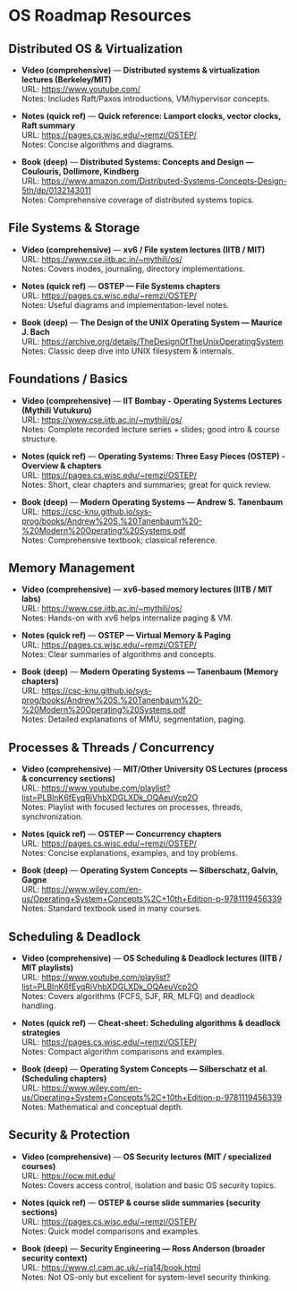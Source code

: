# OS Roadmap Resources

## Distributed OS & Virtualization

- **Video (comprehensive)** — **Distributed systems & virtualization lectures (Berkeley/MIT)**  
  URL: https://www.youtube.com/  
  Notes: Includes Raft/Paxos introductions, VM/hypervisor concepts.

- **Notes (quick ref)** — **Quick reference: Lamport clocks, vector clocks, Raft summary**  
  URL: https://pages.cs.wisc.edu/~remzi/OSTEP/  
  Notes: Concise algorithms and diagrams.

- **Book (deep)** — **Distributed Systems: Concepts and Design — Coulouris, Dollimore, Kindberg**  
  URL: https://www.amazon.com/Distributed-Systems-Concepts-Design-5th/dp/0132143011  
  Notes: Comprehensive coverage of distributed systems topics.



## File Systems & Storage

- **Video (comprehensive)** — **xv6 / File system lectures (IITB / MIT)**  
  URL: https://www.cse.iitb.ac.in/~mythili/os/  
  Notes: Covers inodes, journaling, directory implementations.

- **Notes (quick ref)** — **OSTEP — File Systems chapters**  
  URL: https://pages.cs.wisc.edu/~remzi/OSTEP/  
  Notes: Useful diagrams and implementation-level notes.

- **Book (deep)** — **The Design of the UNIX Operating System — Maurice J. Bach**  
  URL: https://archive.org/details/TheDesignOfTheUnixOperatingSystem  
  Notes: Classic deep dive into UNIX filesystem & internals.



## Foundations / Basics

- **Video (comprehensive)** — **IIT Bombay - Operating Systems Lectures (Mythili Vutukuru)**  
  URL: https://www.cse.iitb.ac.in/~mythili/os/  
  Notes: Complete recorded lecture series + slides; good intro & course structure.

- **Notes (quick ref)** — **Operating Systems: Three Easy Pieces (OSTEP) - Overview & chapters**  
  URL: https://pages.cs.wisc.edu/~remzi/OSTEP/  
  Notes: Short, clear chapters and summaries; great for quick review.

- **Book (deep)** — **Modern Operating Systems — Andrew S. Tanenbaum**  
  URL: https://csc-knu.github.io/sys-prog/books/Andrew%20S.%20Tanenbaum%20-%20Modern%20Operating%20Systems.pdf  
  Notes: Comprehensive textbook; classical reference.



## Memory Management

- **Video (comprehensive)** — **xv6-based memory lectures (IITB / MIT labs)**  
  URL: https://www.cse.iitb.ac.in/~mythili/os/  
  Notes: Hands-on with xv6 helps internalize paging & VM.

- **Notes (quick ref)** — **OSTEP — Virtual Memory & Paging**  
  URL: https://pages.cs.wisc.edu/~remzi/OSTEP/  
  Notes: Clear summaries of algorithms and concepts.

- **Book (deep)** — **Modern Operating Systems — Tanenbaum (Memory chapters)**  
  URL: https://csc-knu.github.io/sys-prog/books/Andrew%20S.%20Tanenbaum%20-%20Modern%20Operating%20Systems.pdf  
  Notes: Detailed explanations of MMU, segmentation, paging.



## Processes & Threads / Concurrency

- **Video (comprehensive)** — **MIT/Other University OS Lectures (process & concurrency sections)**  
  URL: https://www.youtube.com/playlist?list=PLBlnK6fEyqRiVhbXDGLXDk_OQAeuVcp2O  
  Notes: Playlist with focused lectures on processes, threads, synchronization.

- **Notes (quick ref)** — **OSTEP — Concurrency chapters**  
  URL: https://pages.cs.wisc.edu/~remzi/OSTEP/  
  Notes: Concise explanations, examples, and toy problems.

- **Book (deep)** — **Operating System Concepts — Silberschatz, Galvin, Gagne**  
  URL: https://www.wiley.com/en-us/Operating+System+Concepts%2C+10th+Edition-p-9781119456339  
  Notes: Standard textbook used in many courses.



## Scheduling & Deadlock

- **Video (comprehensive)** — **OS Scheduling & Deadlock lectures (IITB / MIT playlists)**  
  URL: https://www.youtube.com/playlist?list=PLBlnK6fEyqRiVhbXDGLXDk_OQAeuVcp2O  
  Notes: Covers algorithms (FCFS, SJF, RR, MLFQ) and deadlock handling.

- **Notes (quick ref)** — **Cheat-sheet: Scheduling algorithms & deadlock strategies**  
  URL: https://pages.cs.wisc.edu/~remzi/OSTEP/  
  Notes: Compact algorithm comparisons and examples.

- **Book (deep)** — **Operating System Concepts — Silberschatz et al. (Scheduling chapters)**  
  URL: https://www.wiley.com/en-us/Operating+System+Concepts%2C+10th+Edition-p-9781119456339  
  Notes: Mathematical and conceptual depth.



## Security & Protection

- **Video (comprehensive)** — **OS Security lectures (MIT / specialized courses)**  
  URL: https://ocw.mit.edu/  
  Notes: Covers access control, isolation and basic OS security topics.

- **Notes (quick ref)** — **OSTEP & course slide summaries (security sections)**  
  URL: https://pages.cs.wisc.edu/~remzi/OSTEP/  
  Notes: Quick model comparisons and examples.

- **Book (deep)** — **Security Engineering — Ross Anderson (broader security context)**  
  URL: https://www.cl.cam.ac.uk/~rja14/book.html  
  Notes: Not OS-only but excellent for system-level security thinking.


